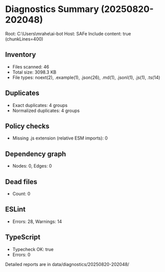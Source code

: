# Diagnostics Summary (20250820-202048)

Root: C:\Users\mrahe\ai-bot
Host: SAFe
Include content: true (chunkLines=400)

## Inventory
- Files scanned: 46
- Total size: 3098.3 KB
- File types: noext(2), .example(1), .json(26), .md(1), .jsonl(1), .js(1), .ts(14)

## Duplicates
- Exact duplicates: 4 groups
- Normalized duplicates: 4 groups

## Policy checks
- Missing .js extension (relative ESM imports): 0


## Dependency graph
- Nodes: 0, Edges: 0

## Dead files
- Count: 0


## ESLint
- Errors: 28, Warnings: 14

## TypeScript
- Typecheck OK: true
- Errors: 0

Detailed reports are in data/diagnostics/20250820-202048/
